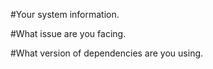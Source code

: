 #Your system information.

#What issue are you facing.

#What version of dependencies are you using.

